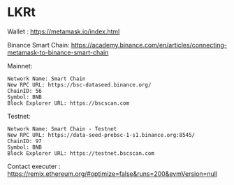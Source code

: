 # LKRt

Wallet :
https://metamask.io/index.html

Binance Smart Chain:
https://academy.binance.com/en/articles/connecting-metamask-to-binance-smart-chain

Mainnet:
```
Network Name: Smart Chain
New RPC URL: https://bsc-dataseed.binance.org/
ChainID: 56
Symbol: BNB
Block Explorer URL: https://bscscan.com
```
Testnet:
```
Network Name: Smart Chain - Testnet
New RPC URL: https://data-seed-prebsc-1-s1.binance.org:8545/
ChainID: 97
Symbol: BNB
Block Explorer URL: https://testnet.bscscan.com
```

Contact executer :
https://remix.ethereum.org/#optimize=false&runs=200&evmVersion=null
